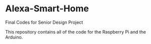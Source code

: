 # Alexa-Smart-Home
Final Codes for Senior Design Project

This repository contains all of the code for the Raspberry Pi and the Arduino. 
